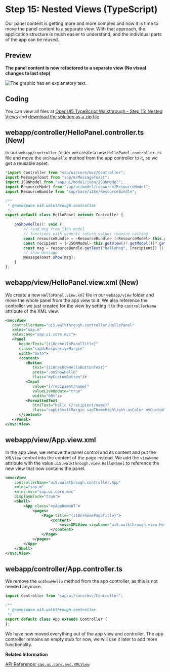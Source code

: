 <!-- loio9bbbfaa828a14fee8ca9ac31464cc073 -->

# Step 15: Nested Views \(TypeScript\)

Our panel content is getting more and more complex and now it is time to move the panel content to a separate view. With that approach, the application structure is much easier to understand, and the individual parts of the app can be reused.



## Preview

  
  
**The panel content is now refactored to a separate view \(No visual changes to last step\)**

![The graphic has an explanatory text.](images/UI5_Walkthrough_Step_15_f3724d2.png "The panel content is now refactored to a separate view (No visual changes to last
               step)")



<a name="loio9bbbfaa828a14fee8ca9ac31464cc073__section_rjd_vt2_syb"/>

## Coding

You can view all files at [OpenUI5 TypeScript Walkthrough - Step 15: Nested Views](https://github.com/sap-samples/ui5-typescript-walkthrough/tree/main/steps/15) and [download the solution as a zip file](https://sap-samples.github.io/ui5-typescript-walkthrough/ui5-typescript-walkthrough-step-15.zip).



<a name="loio9bbbfaa828a14fee8ca9ac31464cc073__section_xkd_njy_nzb"/>

## webapp/controller/HelloPanel.controller.ts \(New\)

In our `webapp/controller` folder we create a new `HelloPanel.controller.ts` file and move the `onShowHello` method from the app controller to it, so we get a reusable asset.

```js
*import Controller from "sap/ui/core/mvc/Controller";
import MessageToast from "sap/m/MessageToast";
import JSONModel from "sap/ui/model/json/JSONModel";
import ResourceModel from "sap/ui/model/resource/ResourceModel";
import ResourceBundle from "sap/base/i18n/ResourceBundle";

/**
 * @namespace ui5.walkthrough.controller
 */
export default class HelloPanel extends Controller {
    
    onShowHello(): void {
        // read msg from i18n model
        // functions with generic return values require casting 
        const resourceBundle = <ResourceBundle> (<ResourceModel> this.getView()?.getModel("i18n"))?.getResourceBundle();
        const recipient = (<JSONModel> this.getView()?.getModel())?.getProperty("/recipient/name");
        const msg = resourceBundle.getText("helloMsg", [recipient]) || "no text defined";
        // show message
        MessageToast.show(msg);
    }
};
```



<a name="loio9bbbfaa828a14fee8ca9ac31464cc073__section_hfz_fky_nzb"/>

## webapp/view/HelloPanel.view.xml \(New\)

We create a new `HelloPanel.view.xml` file in our `webapp/view` folder and move the whole panel from the app view to it. We also reference the controller we just created for the view by setting it to the `controllerName` attribute of the XML view.

```xml
<mvc:View
   controllerName="ui5.walkthrough.controller.HelloPanel"
   xmlns="sap.m"
   xmlns:mvc="sap.ui.core.mvc">
   <Panel
      headerText="{i18n>helloPanelTitle}"
      class="sapUiResponsiveMargin"
      width="auto">
      <content>
         <Button
            text="{i18n>showHelloButtonText}"
            press=".onShowHello"
            class="myCustomButton"/>
         <Input
            value="{/recipient/name}"
            valueLiveUpdate="true"
            width="60%"/>
         <FormattedText
            htmlText="Hello {/recipient/name}"
            class="sapUiSmallMargin sapThemeHighlight-asColor myCustomText"/>
      </content>
   </Panel>
</mvc:View>
```



<a name="loio9bbbfaa828a14fee8ca9ac31464cc073__section_sjd_vt2_syb"/>

## webapp/view/App.view.xml

In the app view, we remove the panel control and its content and put the `XMLView` control into the content of the page instead. We add the `viewName` attribute with the value `ui5.walkthrough.view.HelloPanel` to reference the new view that now contains the panel.

```xml
<mvc:View
	controllerName="ui5.walkthrough.controller.App"
	xmlns="sap.m"
	xmlns:mvc="sap.ui.core.mvc"
	displayBlock="true">
	<Shell>
		<App class="myAppDemoWT">
			<pages>
				<Page title="{i18n>homePageTitle}">
					<content>
						<mvc:XMLView viewName="ui5.walkthrough.view.HelloPanel"/>
					</content>
				</Page>
			</pages>
		</App>
	</Shell>
</mvc:View>
```



## webapp/controller/App.controller.ts

We remove the `onShowHello` method from the app controller, as this is not needed anymore.

```js
import Controller from "sap/ui/core/mvc/Controller";

/**
 * @namespace ui5.walkthrough.controller
 */
export default class App extends Controller {
};
```

We have now moved everything out of the app view and controller. The app controller remains an empty stub for now, we will use it later to add more functionality.

**Related Information**  


[API Reference: `sap.ui.core.mvc.XMLView`](https://ui5.sap.com/#/api/sap.ui.core.mvc.XMLView%23controlProperties)


